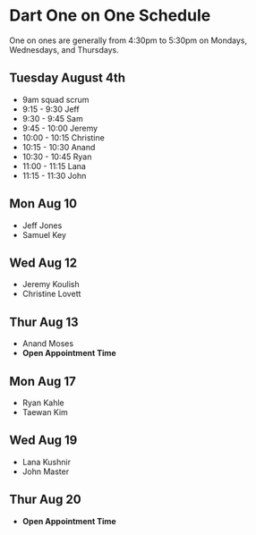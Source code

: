 # Dart One on One Schedule

One on ones are generally from 4:30pm to 5:30pm on Mondays, Wednesdays, and Thursdays.

## Tuesday August 4th

- 9am squad scrum
- 9:15 - 9:30 Jeff
- 9:30 - 9:45 Sam
- 9:45 - 10:00 Jeremy
- 10:00 - 10:15 Christine
- 10:15 - 10:30 Anand
- 10:30 - 10:45 Ryan
- 11:00 - 11:15 Lana
- 11:15 - 11:30 John


## Mon Aug 10

- Jeff Jones
- Samuel Key

## Wed Aug 12

- Jeremy Koulish
- Christine Lovett

## Thur Aug 13

- Anand Moses
- **Open Appointment Time**

## Mon Aug 17

- Ryan Kahle
- Taewan Kim

## Wed Aug 19

- Lana Kushnir
- John Master

## Thur Aug 20

- **Open Appointment Time**
